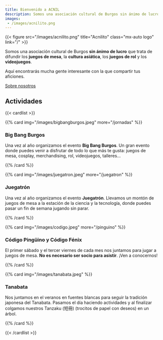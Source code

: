 ```yaml
---
title: Bienvenido a ACNIL
description: Somos una asociación cultural de Burgos sin ánimo de lucro que trata de difundir los juegos de mesa, la cultura asiática, los juegos de rol y los videojuegos.
images:
 - /images/acnilito.png
---
```


{{< figure src="/images/acnilito.png" title="Acnilito" class="mx-auto logo" link="/" >}}

Somos una asociación cultural de Burgos **sin ánimo de lucro** que trata de difundir los **juegos de mesa**, la **cultura asiática**, los **juegos de rol** y los **videojuegos**.

Aquí encontrarás mucha gente interesante con la que compartir tus aficiones.

<div class="flex justify-end px-5">
<a class="tag tag-black"  href="about">Sobre nosotros</a>
</div>

## Actividades

{{< cardlist >}}

{{% card img="/images/bigbangburgos.jpeg" more="/jornadas" %}}

### Big Bang Burgos

Una vez al año organizamos el evento **Big Bang Burgos**. Un gran evento donde puedes venir a disfrutar de todo lo que más te gusta: juegos de mesa, cosplay, merchandising, rol, videojuegos, talleres...

{{% /card %}}

{{% card img="/images/juegatron.jpeg" more="/juegatron" %}}

### Juegatrón

Una vez al año organizamos el evento **Juegatrón**. Llevamos un montón de juegos de mesa a la estación de la ciencia y la tecnología, donde puedes pasar un fin de semana jugando sin parar.

{{% /card %}}

{{% card img="/images/codigo.jpeg" more="/pinguino" %}}

### Código Pingüino y Código Fénix

El primer sábado y el tercer viernes de cada mes nos juntamos para jugar a juegos de mesa. **No es necesario ser socio para asistir**. ¡Ven a conocernos!

{{% /card %}}

{{% card img="/images/tanabata.jpeg" %}}

### Tanabata

Nos juntamos en el veranos en fuentes blancas para seguir la tradición japonesa del Tanabata. Pasamos el día haciendo actividades y al finalizar colgamos nuestros Tanzaku (短冊) (trocitos de papel con deseos) en un árbol.

{{% /card %}}

{{< /cardlist >}}
